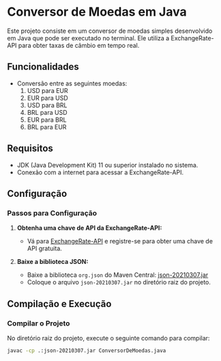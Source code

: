 # Conversor de Moedas em Java

Este projeto consiste em um conversor de moedas simples desenvolvido em Java que pode ser executado no terminal. Ele utiliza a ExchangeRate-API para obter taxas de câmbio em tempo real.

## Funcionalidades

- Conversão entre as seguintes moedas:
    1. USD para EUR
    2. EUR para USD
    3. USD para BRL
    4. BRL para USD
    5. EUR para BRL
    6. BRL para EUR

## Requisitos

- JDK (Java Development Kit) 11 ou superior instalado no sistema.
- Conexão com a internet para acessar a ExchangeRate-API.

## Configuração

### Passos para Configuração

1. **Obtenha uma chave de API da ExchangeRate-API:**
    - Vá para [ExchangeRate-API](https://www.exchangerate-api.com/) e registre-se para obter uma chave de API gratuita.

2. **Baixe a biblioteca JSON:**
    - Baixe a biblioteca `org.json` do Maven Central:
      [json-20210307.jar](https://repo1.maven.org/maven2/org/json/json/20210307/json-20210307.jar)
    - Coloque o arquivo `json-20210307.jar` no diretório raiz do projeto.

## Compilação e Execução

### Compilar o Projeto

No diretório raiz do projeto, execute o seguinte comando para compilar:

```bash
javac -cp .:json-20210307.jar ConversorDeMoedas.java
